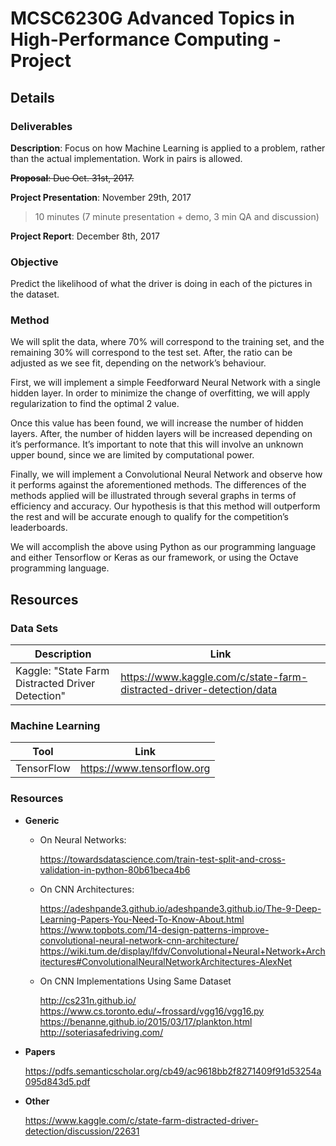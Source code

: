 # MCSC6230G Advanced Topics in High-Performance Computing - Project

## Details

### Deliverables

**Description**: Focus on how Machine Learning is applied to a problem, rather than the actual implementation. Work in pairs is allowed.

<strike>**Proposal**: Due Oct. 31st, 2017.</strike>

**Project Presentation**: November 29th, 2017
> 10 minutes (7 minute presentation + demo, 3 min QA and discussion)

**Project Report**: December 8th, 2017

### Objective

Predict the likelihood of what the driver is doing in each of the pictures in the   dataset.

### Method

We will split the data, where 70% will correspond to the training set, and the remaining 30% will correspond to the test set. After, the ratio can be adjusted as we see fit, depending on the network’s behaviour.

First, we will implement a simple Feedforward Neural Network with a single hidden layer. In order to minimize the change of overfitting, we will apply regularization to find the optimal 2 value.

Once this value has been found, we will increase the number of hidden layers. After, the number of hidden layers will be increased depending on it’s performance. It’s important to note that this will involve an unknown upper bound, since we are limited by computational power.

Finally, we will implement a Convolutional Neural Network and observe how it performs against the aforementioned methods. The differences of the methods applied will be illustrated through several graphs in terms of efficiency and accuracy. Our hypothesis is that this method will outperform the rest and will be accurate enough to qualify for the competition’s leaderboards.

We will accomplish the above using Python as our programming language and either Tensorflow or Keras as our framework, or using the Octave programming language.

## Resources

### Data Sets

| Description | Link |
| ----------- | ---- |
| Kaggle: "State Farm Distracted Driver Detection" | https://www.kaggle.com/c/state-farm-distracted-driver-detection/data |

### Machine Learning

| Tool | Link |
| ---- | ---- |
| TensorFlow | https://www.tensorflow.org |

### Resources

* **Generic**

	* On Neural Networks:

		https://towardsdatascience.com/train-test-split-and-cross-validation-in-python-80b61beca4b6

	* On CNN Architectures:
	
		https://adeshpande3.github.io/adeshpande3.github.io/The-9-Deep-Learning-Papers-You-Need-To-Know-About.html
		https://www.topbots.com/14-design-patterns-improve-convolutional-neural-network-cnn-architecture/
		https://wiki.tum.de/display/lfdv/Convolutional+Neural+Network+Architectures#ConvolutionalNeuralNetworkArchitectures-AlexNet
	
	* On CNN Implementations Using Same Dataset
		
		http://cs231n.github.io/
		https://www.cs.toronto.edu/~frossard/vgg16/vgg16.py
		https://benanne.github.io/2015/03/17/plankton.html
		http://soteriasafedriving.com/

* **Papers**

	https://pdfs.semanticscholar.org/cb49/ac9618bb2f8271409f91d53254a095d843d5.pdf

* **Other**

	https://www.kaggle.com/c/state-farm-distracted-driver-detection/discussion/22631